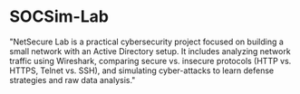 # SOCSim-Lab
"NetSecure Lab is a practical cybersecurity project focused on building a small network with an Active Directory setup. It includes analyzing network traffic using Wireshark, comparing secure vs. insecure protocols (HTTP vs. HTTPS, Telnet vs. SSH), and simulating cyber-attacks to learn defense strategies and raw data analysis."
